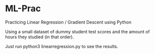 # ML-Prac
Practicing Linear Regression / Gradient Descent using Python

Using a small dataset of dummy student test scores and the amount of hours they studied (in that order). 


Just run python3 linearregression.py to see the results.